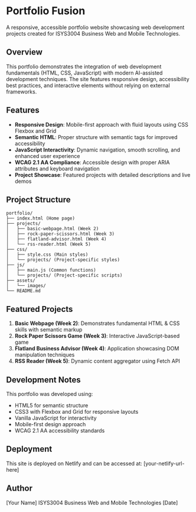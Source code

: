# Portfolio Fusion

A responsive, accessible portfolio website showcasing web development projects created for ISYS3004 Business Web and Mobile Technologies.

## Overview

This portfolio demonstrates the integration of web development fundamentals (HTML, CSS, JavaScript) with modern AI-assisted development techniques. The site features responsive design, accessibility best practices, and interactive elements without relying on external frameworks.

## Features

- **Responsive Design**: Mobile-first approach with fluid layouts using CSS Flexbox and Grid
- **Semantic HTML**: Proper structure with semantic tags for improved accessibility
- **JavaScript Interactivity**: Dynamic navigation, smooth scrolling, and enhanced user experience
- **WCAG 2.1 AA Compliance**: Accessible design with proper ARIA attributes and keyboard navigation
- **Project Showcase**: Featured projects with detailed descriptions and live demos

## Project Structure

```
portfolio/
├── index.html (Home page)
├── projects/
│   ├── basic-webpage.html (Week 2)
│   ├── rock-paper-scissors.html (Week 3)
│   ├── flatland-advisor.html (Week 4)
│   └── rss-reader.html (Week 5)
├── css/
│   ├── style.css (Main styles)
│   └── projects/ (Project-specific styles)
├── js/
│   ├── main.js (Common functions)
│   └── projects/ (Project-specific scripts)
├── assets/
│   └── images/
└── README.md
```

## Featured Projects

1. **Basic Webpage (Week 2)**: Demonstrates fundamental HTML & CSS skills with semantic markup
2. **Rock Paper Scissors Game (Week 3)**: Interactive JavaScript-based game
3. **Flatland Business Advisor (Week 4)**: Application showcasing DOM manipulation techniques
4. **RSS Reader (Week 5)**: Dynamic content aggregator using Fetch API

## Development Notes

This portfolio was developed using:
- HTML5 for semantic structure
- CSS3 with Flexbox and Grid for responsive layouts
- Vanilla JavaScript for interactivity
- Mobile-first design approach
- WCAG 2.1 AA accessibility standards

## Deployment

This site is deployed on Netlify and can be accessed at: [your-netlify-url-here]

## Author

[Your Name]
ISYS3004 Business Web and Mobile Technologies
[Date]